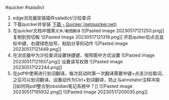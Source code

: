 #quicker #saladict

1. edge浏览器安装插件saladict/沙拉查词
2. 下载quicker并安装 [下载 - Quicker (getquicker.net)](https://getquicker.net/Download)
3. 在quicker文档中搜索`文本/截图翻译`
	![[Pasted image 20230517121250.png]]
	复制到剪切板
	![[Pasted image 20230517121319.png]]
	开启quiker后点击鼠标中键，右键绿色加号，粘贴分享的动作
	![[Pasted image 20230517121449.png]]
4. 在浏览器中为沙拉查词设置快捷键，按照图中方式设置
	![[Pasted image 20230517121937.png]]
	设置读写权限
	![[Pasted image 20230517122244.png]]
5. 在pdf中使用进行划词翻译。每次启动时第一次翻译需要中键+点击沙拉取词，之后可以划词翻译。设置动作为Ctrl+划词翻译，防止与annotator注释冲突[[如何将pdf整合到obsidian笔记系统中？]]
	![[Pasted image 20230517195932.png]]
	![[Pasted image 20230517200035.png]]
